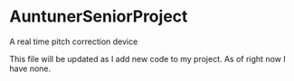 # AuntunerSeniorProject
A real time pitch correction device

This file will be updated as I add new code to my project. As of right now I have none.
